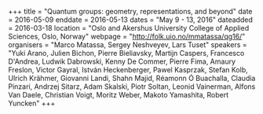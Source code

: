 +++
title = "Quantum groups: geometry, representations, and beyond"
date = 2016-05-09
enddate = 2016-05-13
dates = "May 9 - 13, 2016"
dateadded = 2016-03-18
location = "Oslo and Akershus University College of Applied Sciences, Oslo, Norway"
webpage = "http://folk.uio.no/mmatassa/qg16/"
organisers = "Marco Matassa, Sergey Neshveyev, Lars Tuset"
speakers = "Yuki Arano, Julien Bichon, Pierre Bieliavsky,  Martijn Caspers,  Francesco D'Andrea,  Ludwik Dabrowski, Kenny De Commer, Pierre Fima, Amaury Freslon, Victor Gayral, István Heckenberger, Pawel Kasprzak, Stefan Kolb, Ulrich Krähmer, Giovanni Landi, Shahn Majid, Réamonn Ó Buachalla, Claudia Pinzari, Andrzej Sitarz, Adam Skalski, Piotr Soltan, Leonid Vainerman, Alfons Van Daele, Christian Voigt, Moritz Weber, Makoto Yamashita, Robert Yuncken"
+++

